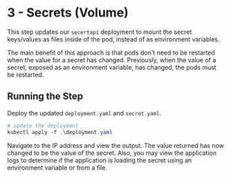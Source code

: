 # 3 - Secrets (Volume)

This step updates our `secertapi` deployment to mount the secret keys/values as files inside of the pod, instead of as environment variables. 

The main benefit of this approach is that pods don't need to be restarted when the value for a secret has changed. Previously, when the value of a secret, exposed as an environment variable, has changed, the pods must be restarted. 

## Running the Step

Deploy the updated `deployment.yaml` and `secret.yaml`. 

```powershell
# update the deployment
kubectl apply -f .\deployment.yaml
```

Navigate to the IP address and view the output. The value returned has now changed to be the value of the secret. Also, you may view the application logs to determine if the application is loading the secret using an environment variable or from a file. 